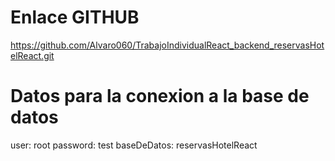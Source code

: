 # Enlace GITHUB

https://github.com/Alvaro060/TrabajoIndividualReact_backend_reservasHotelReact.git

# Datos para la conexion a la base de datos

user: root
password: test
baseDeDatos: reservasHotelReact
